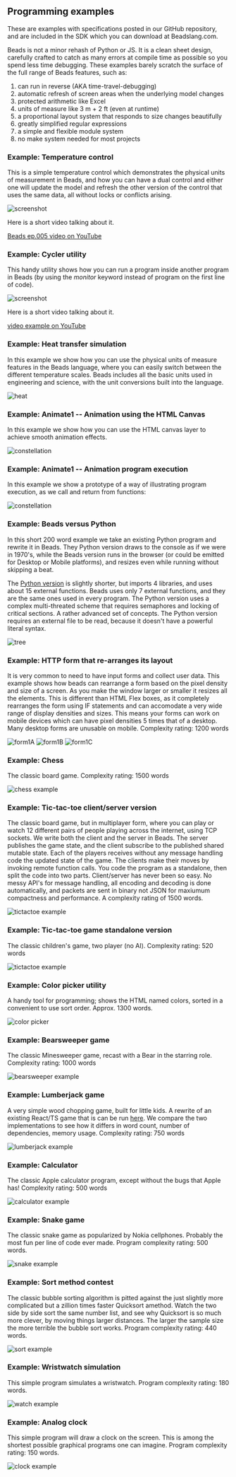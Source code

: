 
## Programming examples

These are examples with specifications posted in our GitHub repository, and are included in the SDK which you can download at Beadslang.com. 

Beads is not a minor rehash of Python or JS. It is a clean sheet design, carefully crafted to catch as many errors at compile time as possible so you spend less time debugging. These examples barely scratch the surface of the full range of Beads features, such as:

1. can run in reverse (AKA time-travel-debugging) 
2. automatic refresh of screen areas when the underlying model changes
3. protected arithmetic like Excel
4. units of measure like 3 m + 2 ft (even at runtime)
5. a proportional layout system that responds to size changes beautifully
6. greatly simplified regular expressions
7. a simple and flexible module system 
8. no make system needed for most projects

### Example: Temperature control

This is a simple temperature control which demonstrates the physical units of measurement in Beads, and how you can have a dual control and either one will update the model and refresh the other version of the control that uses the same data, all without locks or conflicts arising.

![screenshot](https://beadslang.com/projects/temperature/screenshot.png)

Here is a short video talking about it.

[Beads ep.005 video on YouTube](https://www.youtube.com/watch?v=GctjdVo8O7Y)

### Example: Cycler utility

This handy utility shows how you can run a program inside another program in Beads (by using the *monitor* keyword instead of program on the first line of code).

![screenshot](https://beadslang.com/examples/cycler/screenshot.jpg)

Here is a short video talking about it.

[video example on YouTube](https://www.youtube.com/watch?v=AoACdQSSsZM)


### Example: Heat transfer simulation

In this example we show how you can use the physical units of measure features in the Beads language, where you can easily switch between the different temperature scales. Beads includes all the basic units used in engineering and science, with the unit conversions built into the language.

![heat](http://beadslang.com/examples/heat/screenshot_300w.gif)

### Example: Animate1 -- Animation using the HTML Canvas

In this example we show how you can use the HTML canvas layer to achieve smooth animation effects.

![constellation](http://beadslang.com/examples/animate3/animate3.gif)


### Example: Animate1 -- Animation program execution

In this example we show a prototype of a way of illustrating program execution, as we call and return from functions:

![constellation](http://beadslang.com/examples/animate1/example.gif)

### Example: Beads versus Python

In this short 200 word example we take an existing Python program and rewrite it in Beads. They Python version draws to the console as if we were in 1970's, while the Beads version runs in the browser (or could be emitted for Desktop or Mobile platforms), and resizes even while running without skipping a beat. 

The [Python version](https://github.com/engineer-man/youtube/tree/master/089) is slightly shorter, but imports 4 libraries, and uses about 15 external functions. Beads uses only 7 external functions, and they are the same ones used in every program. The Python version uses a complex multi-threated scheme that requires semaphores and locking of critical sections. A rather advanced set of concepts. The Python version requires an external file to be read, because it doesn't have a powerful literal syntax.

![tree](http://beadslang.com/projects/xmas_tree/docs/tree_blinking.gif)


### Example: HTTP form that re-arranges its layout

It is very common to need to have input forms and collect user data. This example shows how beads can rearrange a form based on the pixel density and size of a screen. As you make the window larger or smaller it resizes all the elements. This is different than HTML Flex boxes, as it completely rearranges the form using IF statements and can accomodate a very wide range of display densities and sizes. This means your forms can work on mobile devices which can have pixel densities 5 times that of a desktop. Many desktop forms are unusable on mobile.  Complexity rating: 1200 words

![form1A](http://beadslang.com/projects/form1/docs/screenshot_very_narrow.png)
![form1B](http://beadslang.com/projects/form1/docs/screenshot_narrow.png)
![form1C](http://beadslang.com/projects/form1/docs/screenshot_wide.png)


### Example: Chess

The classic board game. Complexity rating: 1500 words

![chess example](http://beadslang.com/projects/chess/screenshots/chess.png)

### Example: Tic-tac-toe client/server version

The classic board game, but in multiplayer form, where you can play or watch 12 different pairs of people playing across the internet, using TCP sockets. We write both the client and the server in Beads. The server publishes the game state, and the client subscribe to the published shared mutable state. Each of the players receives without any message handling code the updated state of the game. The clients make their moves by invoking remote function calls. You code the program as a standalone, then split the code into two parts. Client/server has never been so easy. No messy API's for message handling, all encoding and decoding is done automatically, and packets are sent in binary not JSON for maxiumum compactness and performance. A complexity rating of 1500 words.

![tictactoe example](http://beadslang.com/projects/tictactoe_net/docs/screenshot.png)

### Example: Tic-tac-toe game standalone version

The classic children's game, two player (no AI). Complexity rating: 520 words

![tictactoe example](http://beadslang.com/examples/TicTacToe/tictactoe.gif)

### Example: Color picker utility

A handy tool for programming; shows the HTML named colors, sorted in a convenient to use sort order. Approx. 1300 words.

![color picker](http://beadslang.com/examples/colorchart/docs/screenshot1.png)

### Example: Bearsweeper game

The classic Minesweeper game, recast with a Bear in the starring role. Complexity rating: 1000 words

![bearsweeper example](http://beadslang.com/examples/bearsweeper/game1_small.png)

### Example: Lumberjack game

A very simple wood chopping game, built for little kids. A rewrite of an existing React/TS game that is can be run [here](https://lumber-jack.netlify.com/). We compare the two implementations to see how it differs in word count, number of dependencies, memory usage. Complexity rating: 750 words

![lumberjack example](http://beadslang.com/examples/lumberjack/lumberjack_screenshot.jpg)

### Example: Calculator

The classic Apple calculator program, except without the bugs that Apple has! Complexity rating: 500 words

![calculator example](http://beadslang.com/examples/calculator/calculator.gif)

### Example: Snake game

The classic snake game as popularized by Nokia cellphones. Probably the most fun per line of code ever made. Program complexity rating: 500 words.

![snake example](http://beadslang.com/examples/snake/snake_animated.gif)

### Example: Sort method contest

The classic bubble sorting algorithm is pitted against the just slightly more complicated but a zillion times faster Quicksort amethod. Watch the two side by side sort the same number list, and see why Quicksort is so much more clever, by moving things larger distances. The larger the sample size the more terrible the bubble sort works. Program complexity rating: 440 words.

![sort example](http://beadslang.com/examples/sort_contest/screenshot_bubble_400.png)

### Example: Wristwatch simulation

This simple program simulates a wristwatch. Program complexity rating: 180 words.

![watch example](http://beadslang.com/examples/watch/watch_example_animated.gif)

### Example: Analog clock

This simple program will draw a clock on the screen. This is among the shortest possible graphical programs one can imagine. Program complexity rating: 150 words.

![clock example](http://beadslang.com/examples/clock/clock_screenshot_anim.gif)

